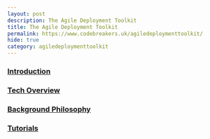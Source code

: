 ```yaml
---
layout: post
description: The Agile Deployment Toolkit
title: The Agile Deployment Toolkit
permalink: https://www.codebreakers.uk/agiledeploymenttoolkit/
hide: true
category: agiledeploymenttoolkit
---
```


### [Introduction](https://www.codebreakers.uk/introduction/)

### [Tech Overview](https://www.codebreakers.uk/agiledeploymenttoolkittechoverview/) 

### [Background Philosophy](https://www.codebreakers.uk/backgroundphilosophy/)

### [Tutorials](https://www.codebreakers.uk/tutorials/)
